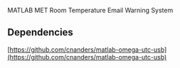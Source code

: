 
MATLAB MET Room Temperature Email Warning System

## Dependencies

[https://github.com/cnanders/matlab-omega-utc-usb](https://github.com/cnanders/matlab-omega-utc-usb)